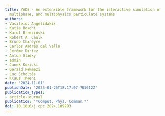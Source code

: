 ```yaml
---
title: YADE - An extensible framework for the interactive simulation of multiscale,
  multiphase, and multiphysics particulate systems
authors:
- Vasileios Angelidakis
- Katia Boschi
- Karol Brzeziński
- Robert A. Caulk
- Bruno Chareyre
- Carlos Andrés del Valle
- Jérôme Duriez
- Anton Gladky
- admin
- Janek Kozicki
- Gerald Pekmezi
- Luc Scholtès
- Klaus Thoeni
date: '2024-11-01'
publishDate: '2025-01-26T18:17:07.781612Z'
publication_types:
- article-journal
publication: '*Comput. Phys. Commun.*'
doi: 10.1016/j.cpc.2024.109293
---
```

